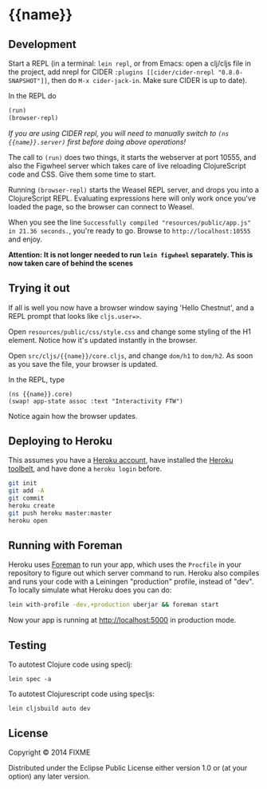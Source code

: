 # {{name}}


## Development

Start a REPL (in a terminal: `lein repl`, or from Emacs: open a
clj/cljs file in the project, add nrepl for CIDER `:plugins [[cider/cider-nrepl "0.8.0-SNAPSHOT"]]`, then do `M-x cider-jack-in`. Make sure
CIDER is up to date).

In the REPL do

```clojure
(run)
(browser-repl)
```
_If you are using CIDER repl, you will need to manually switch to `(ns {{name}}.server)` first before doing above operations!_

The call to `(run)` does two things, it starts the webserver at port
10555, and also the Figwheel server which takes care of live reloading
ClojureScript code and CSS. Give them some time to start.

Running `(browser-repl)` starts the Weasel REPL server, and drops you
into a ClojureScript REPL. Evaluating expressions here will only work
once you've loaded the page, so the browser can connect to Weasel.

When you see the line `Successfully compiled "resources/public/app.js"
in 21.36 seconds.`, you're ready to go. Browse to
`http://localhost:10555` and enjoy.

**Attention: It is not longer needed to run `lein figwheel`
  separately. This is now taken care of behind the scenes**

## Trying it out

If all is well you now have a browser window saying 'Hello Chestnut',
and a REPL prompt that looks like `cljs.user=>`.

Open `resources/public/css/style.css` and change some styling of the
H1 element. Notice how it's updated instantly in the browser.

Open `src/cljs/{{name}}/core.cljs`, and change `dom/h1` to
`dom/h2`. As soon as you save the file, your browser is updated.

In the REPL, type

```
(ns {{name}}.core)
(swap! app-state assoc :text "Interactivity FTW")
```

Notice again how the browser updates.

## Deploying to Heroku

This assumes you have a
[Heroku account](https://signup.heroku.com/dc), have installed the
[Heroku toolbelt](https://toolbelt.heroku.com/), and have done a
`heroku login` before.

``` sh
git init
git add -A
git commit
heroku create
git push heroku master:master
heroku open
```

## Running with Foreman

Heroku uses [Foreman](http://ddollar.github.io/foreman/) to run your
app, which uses the `Procfile` in your repository to figure out which
server command to run. Heroku also compiles and runs your code with a
Leiningen "production" profile, instead of "dev". To locally simulate
what Heroku does you can do:

``` sh
lein with-profile -dev,+production uberjar && foreman start
```

Now your app is running at
[http://localhost:5000](http://localhost:5000) in production mode.

## Testing


To autotest Clojure code using speclj:

    lein spec -a

To autotest Clojurescript code using specljs:

    lein cljsbuild auto dev

## License

Copyright © 2014 FIXME

Distributed under the Eclipse Public License either version 1.0 or (at
your option) any later version.

